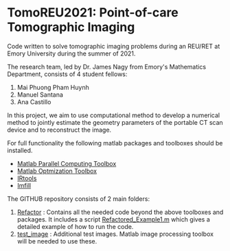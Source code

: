 # TomoREU2021: Point-of-care Tomographic Imaging
Code written to solve tomographic imaging problems during an REU/RET at Emory University during the summer of 2021.

The research team, led by Dr. James Nagy from Emory's Mathematics Department, consists of 4 student fellows:
1.  Mai Phuong Pham Huynh
2. Manuel Santana
3. Ana Castillo

In this project, we aim to use computational method to develop a numerical method to jointly estimate the geometry parameters of the portable CT scan device and to reconstruct the image.

For full functionality the following matlab packages and toolboxes should be installed.
* [Matlab Parallel Computing Toolbox](https://www.mathworks.com/products/parallel-computing.html)
* [Matlab Optmization Toolbox](https://www.mathworks.com/products/optimization.html)
* [IRtools](https://github.com/jnagy1/IRtools)
* [Imfill](https://ctk.math.ncsu.edu/imfil.html)

The GITHUB repository consists of 2 main folders:
1. [Refactor](refactor) : Contains all the needed code beyond the above toolboxes and packages. It includes a script [Refactored_Example1.m](refactor/Refactored_Example1.m) which gives a detailed example of how to run the code.
2. [test_image](test_image) : Additional test images. Matlab image processing toolbox will be needed to use these.

